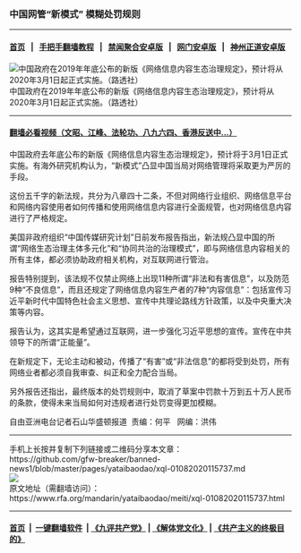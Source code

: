 ### 中国网管“新模式”    模糊处罚规则
------------------------

#### [首页](https://github.com/gfw-breaker/banned-news1/blob/master/README.md) &nbsp;&nbsp;|&nbsp;&nbsp; [手把手翻墙教程](https://github.com/gfw-breaker/guides/wiki) &nbsp;&nbsp;|&nbsp;&nbsp; [禁闻聚合安卓版](https://github.com/gfw-breaker/bn-android) &nbsp;&nbsp;|&nbsp;&nbsp; [网门安卓版](https://github.com/oGate2/oGate) &nbsp;&nbsp;|&nbsp;&nbsp; [神州正道安卓版](https://github.com/SzzdOgate/update) 



<div id="headerimg">
 <img alt="中国政府在2019年年底公布的新版《网络信息内容生态治理规定》，预计将从2020年3月1日起正式实施。（路透社）" src="https://www.rfa.org/mandarin/yataibaodao/meiti/xql-01082020115737.html/yt0108g.jpg/image" title="中国政府在2019年年底公布的新版《网络信息内容生态治理规定》，预计将从2020年3月1日起正式实施。（路透社）"/>
 <div id="headerimgcontents">
  <div id="headerimgcaption">
   <span>
    中国政府在2019年年底公布的新版《网络信息内容生态治理规定》，预计将从2020年3月1日起正式实施。（路透社）
   </span>
   <!-- zoomattribute -->
  </div>
  <!-- headerimgcaption -->
 </div>
 <!-- headerimagecontents -->
</div>

<hr/>


#### [翻墙必看视频（文昭、江峰、法轮功、八九六四、香港反送中...）](http://167.172.214.107/home.html)

<div id="storytext">
 <div>
  <div class="slot_header">
  </div>
 </div>
 <p>
  中国政府去年底公布的新版《网络信息内容生态治理规定》，预计将于3月1日正式实施。有海外研究机构认为，“新模式”凸显中国当局对网络管理将采取更为严厉的手段。
 </p>
 <p>
  这份五千字的新法规，共分为八章四十二条，不但对网络行业组织、网络信息平台和网络内容使用者如何传播和使用网络信息内容进行全面规管，也对网络信息内容进行了严格规定。
 </p>
 <p>
  美国非政府组织“中国传媒研究计划”日前发布报告指出，新法规凸显中国的所谓“网络生态治理主体多元化”和“协同共治的治理模式”，即与网络信息内容相关的所有主体，都必须协助政府相关机构，对互联网进行管治。
 </p>
 <p>
  报告特别提到，该法规不仅禁止网络上出现11种所谓“非法和有害信息”，以及防范9种“不良信息”，而且还规定了网络信息内容生产者的7种“内容信息”：包括宣传习近平新时代中国特色社会主义思想、宣传中共理论路线方针政策，以及中央重大决策等内容。
 </p>
 <p>
  报告认为，这其实是希望通过互联网，进一步强化习近平思想的宣传。宣传在中共领导下的所谓“正能量”。
 </p>
 <p>
  在新规定下，无论主动和被动，传播了“有害”或“非法信息”的都将受到处罚，所有网络业者都必须自我审查、纠正和全力配合当局。
 </p>
 <p>
  另外报告还指出，最终版本的处罚规则中，取消了草案中罚款十万到五十万人民币的条款，使得未来当局如何对违规者进行处罚变得更加模糊。
 </p>
 <p>
 </p>
 <p>
  自由亚洲电台记者石山华盛顿报道  责编：何平   网编：洪伟
 </p>
</div>

<hr/>
手机上长按并复制下列链接或二维码分享本文章：<br/>
https://github.com/gfw-breaker/banned-news1/blob/master/pages/yataibaodao/xql-01082020115737.md <br/>
<a href='https://github.com/gfw-breaker/banned-news1/blob/master/pages/yataibaodao/xql-01082020115737.md'><img src='https://github.com/gfw-breaker/banned-news1/blob/master/pages/yataibaodao/xql-01082020115737.md.png'/></a> <br/>
原文地址（需翻墙访问）：https://www.rfa.org/mandarin/yataibaodao/meiti/xql-01082020115737.html


------------------------
#### [首页](https://github.com/gfw-breaker/banned-news1/blob/master/README.md) &nbsp;|&nbsp; [一键翻墙软件](https://github.com/gfw-breaker/nogfw/blob/master/README.md) &nbsp;| [《九评共产党》](https://github.com/gfw-breaker/9ping.md/blob/master/README.md#九评之一评共产党是什么) | [《解体党文化》](https://github.com/gfw-breaker/jtdwh.md/blob/master/README.md) | [《共产主义的终极目的》](https://github.com/gfw-breaker/gczydzjmd.md/blob/master/README.md)


<img src='http://gfw-breaker.win/banned-news/pages/yataibaodao/xql-01082020115737.md' width='0px' height='0px'/>
